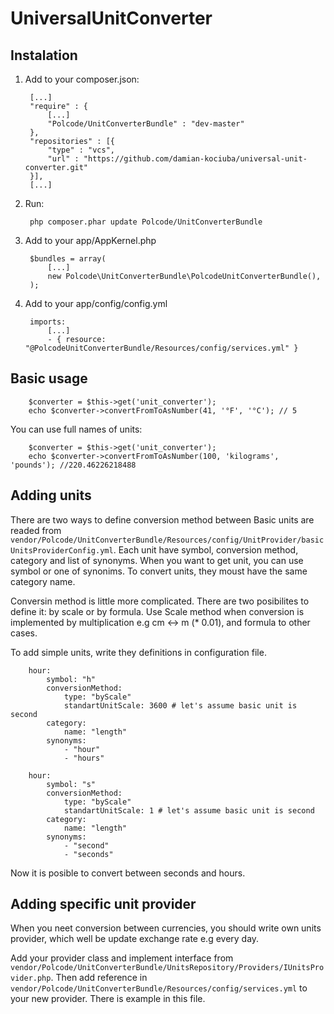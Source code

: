 UniversalUnitConverter
======================

Instalation
-----------

1. Add to your composer.json:
        
        [...]
        "require" : {
            [...]
            "Polcode/UnitConverterBundle" : "dev-master"
        },
        "repositories" : [{
            "type" : "vcs",
            "url" : "https://github.com/damian-kociuba/universal-unit-converter.git"
        }],
        [...]

2. Run:
        
        php composer.phar update Polcode/UnitConverterBundle

3. Add to your app/AppKernel.php

        $bundles = array(
            [...]
            new Polcode\UnitConverterBundle\PolcodeUnitConverterBundle(),
        );

4. Add to your app/config/config.yml

        imports:
            [...]
            - { resource: "@PolcodeUnitConverterBundle/Resources/config/services.yml" }

Basic usage
-----------

        $converter = $this->get('unit_converter');
        echo $converter->convertFromToAsNumber(41, '°F', '°C'); // 5

You can use full names of units:

        $converter = $this->get('unit_converter');
        echo $converter->convertFromToAsNumber(100, 'kilograms', 'pounds'); //220.46226218488

Adding units
------------

There are two ways to define conversion method between
Basic units are readed from `vendor/Polcode/UnitConverterBundle/Resources/config/UnitProvider/basicUnitsProviderConfig.yml`. 
Each unit have symbol, conversion method, category and list of synonyms. When you want to get unit,
you can use symbol or one of synonims. To convert units, they moust have the same category name.

Conversin method is little more complicated. There are two posibilites to define it: 
by scale or by formula. Use Scale method when conversion is implemented by multiplication 
e.g cm <-> m (* 0.01), and formula to other cases.

To add simple units, write they definitions in configuration file. 

        hour:
            symbol: "h"
            conversionMethod:
                type: "byScale"
                standartUnitScale: 3600 # let's assume basic unit is second
            category: 
                name: "length"
            synonyms:
                - "hour"
                - "hours"

        hour:
            symbol: "s"
            conversionMethod:
                type: "byScale"
                standartUnitScale: 1 # let's assume basic unit is second
            category: 
                name: "length"
            synonyms:
                - "second"
                - "seconds"

Now it is posible to convert between seconds and hours.

Adding specific unit provider
-----------------------------

When you neet conversion between currencies, you should write own units provider, which well be
update exchange rate e.g every day.

Add your provider class and implement interface from `vendor/Polcode/UnitConverterBundle/UnitsRepository/Providers/IUnitsProvider.php`.
Then add reference in `vendor/Polcode/UnitConverterBundle/Resources/config/services.yml` to your new provider.
There is example in this file.

